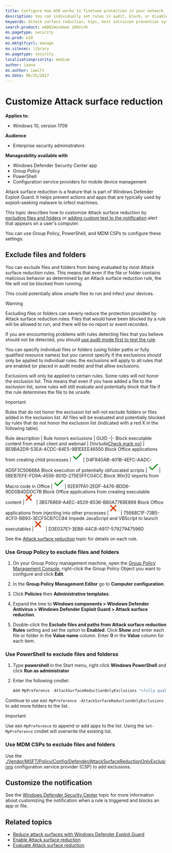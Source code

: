 ```yaml
---
title: Configure how ASR works to finetune protection in your network
description: You can individually set rules in audit, block, or disabled modes, and add files and folders that should be excluded from ASR
keywords: Attack surface reduction, hips, host intrusion prevention system, protection rules, anti-exploit, antiexploit, exploit, infection prevention, customize, configure, exclude
search.product: eADQiWindows 10XVcnh
ms.pagetype: security
ms.prod: w10
ms.mktglfcycl: manage
ms.sitesec: library
ms.pagetype: security
localizationpriority: medium
author: iaanw
ms.author: iawilt
ms.date: 08/25/2017
---
```


# Customize Attack surface reduction

**Applies to:**

- Windows 10, version 1709



**Audience**

- Enterprise security administrators


**Manageability available with**

- Windows Defender Security Center app
- Group Policy
- PowerShell
- Configuration service providers for mobile device management


Attack surface reduction is a feature that is part of Windows Defender Exploit Guard. It helps prevent actions and apps that are typically used by exploit-seeking malware to infect machines. 

This topic describes how to customize Attack surface reduction by [excluding files and folders](#exclude-files-and-folders) or [adding custom text to the notification](#customize-the-notification) alert that appears on a user's computer.

You can use Group Policy, PowerShell, and MDM CSPs to configure these settings.

## Exclude files and folders

You can exclude files and folders from being evaluated by most Attack surface reduction rules. This means that even if the file or folder contains malicious behavior as determined by an Attack surface reduction rule, the file will not be blocked from running. 

This could potentially allow unsafe files to run and infect your devices.

>[!WARNING]
>Excluding files or folders can severly reduce the protection provided by Attack surface reduction rules. Files that would have been blocked by a rule will be allowed to run, and there will be no report or event recorded.
> 
>If you are encountering problems with rules detecting files that you believe should not be detected, you should [use audit mode first to test the rule](enable-attack-surface-reduction.md#enable-and-audit-attack-surface-reduction-rules).

You can specify individual files or folders (using folder paths or fully qualified resource names) but you cannot specify if the exclusions should only be applied to individual rules: the exclusions will apply to all rules that are enabled (or placed in audit mode) and that allow exclusions.

Exclusions will only be applied to certain rules. Some rules will not honor the exclusion list. This means that even if you have added a file to the exclusion list, some rules will still evaluate and potentially block that file if the rule determines the file to be unsafe.

>[!IMPORTANT] 
>Rules that do not honor the exclusion list will not exclude folders or files added in the exclusion list. All files will be evaluated and potentially blocked by rules that do not honor the exclusion list (indicated with a red X in the following table). 


Rule description | Rule honors exclusions | GUID 
-|-
Block executable content from email client and webmail | [!include[Check mark no](images/svg/check-no.svg)] | BE9BA2D9-53EA-4CDC-84E5-9B1EEEE46550
Block Office applications from creating child processes | ![Check mark yes](images/svg/check-yes.svg) | D4F940AB-401B-4EFC-AADC-AD5F3C50688A
Block execution of potentially obfuscated scripts | ![Check mark yes](images/svg/check-yes.svg) | 5BEB7EFE-FD9A-4556-801D-275E5FFC04CC
Block Win32 imports from Macro code in Office | ![Check mark yes](images/svg/check-yes.svg) | 92E97FA1-2EDF-4476-BDD6-9DD0B4DDDC7B
Block Office applications from creating executable content | ![Check mark no](images/svg/check-no.svg) | 3B576869-A4EC-4529-8536-B80A7769E899
Block Office applications from injecting into other processes | ![Check mark no](images/svg/check-no.svg) | 75668C1F-73B5-4CF0-BB93-3ECF5CB7CC84
Impede JavaScript and VBScript to launch executables | ![Check mark no](images/svg/check-no.svg) | D3E037E1-3EB8-44C8-A917-57927947596D

See the [Attack surface reduction](attack-surface-reduction-exploit-guard.md) topic for details on each rule.


### Use Group Policy to exclude files and folders

1.  On your Group Policy management machine, open the [Group Policy Management Console](https://technet.microsoft.com/library/cc731212.aspx), right-click the Group Policy Object you want to configure and click **Edit**.

3.  In the **Group Policy Management Editor** go to **Computer configuration**.

4.  Click **Policies** then **Administrative templates**.

5.  Expand the tree to **Windows components > Windows Defender Antivirus > Windows Defender Exploit Guard > Attack surface reduction**.

6. Double-click the **Exclude files and paths from Attack surface reduction Rules** setting and set the option to **Enabled**. Click **Show** and enter each file or folder in the **Value name** column. Enter **0** in the **Value** column for each item. 

### Use PowerShell to exclude files and folderss

1. Type **powershell** in the Start menu, right click **Windows PowerShell** and click **Run as administrator**
2. Enter the following cmdlet:

    ```PowerShell
    Add-MpPreference -AttackSurfaceReductionOnlyExclusions "<fully qualified path or resource>"
    ```

Continue to use `Add-MpPreference -AttackSurfaceReductionOnlyExclusions` to add more folders to the list. 


>[!IMPORTANT]
>Use `Add-MpPreference` to append or add apps to the list. Using the `Set-MpPreference` cmdlet will overwrite the existing list. 

### Use MDM CSPs to exclude files and folders

Use the [./Vendor/MSFT/Policy/Config/Defender/AttackSurfaceReductionOnlyExclusions](https://docs.microsoft.com/en-us/windows/client-management/mdm/policy-csp-defender#defender-attacksurfacereductiononlyexclusions) configuration service provider (CSP) to add exclusions.



## Customize the notification

See the [Windows Defender Security Center](../windows-defender-security-center/windows-defender-security-center.md#customize-notifications-from-the-windows-defender-security-center) topic for more information about customizing the notification when a rule is triggered and blocks an app or file.



## Related topics

- [Reduce attack surfaces with Windows Defender Exploit Guard](attack-surface-reduction-exploit-guard.md)
- [Enable Attack surface reduction](enable-attack-surface-reduction.md)
- [Evaluate Attack surface reduction](evaluate-attack-surface-reduction.md)

